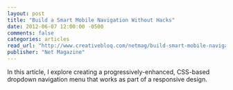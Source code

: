 ```yaml
---
layout: post
title: "Build a Smart Mobile Navigation Without Hacks"
date: 2012-06-07 12:00:00 -0500
comments: false
categories: articles
read_url: "http://www.creativebloq.com/netmag/build-smart-mobile-navigation-without-hacks-6126265"
publisher: "Net Magazine"
---
```


In this article, I explore creating a progressively-enhanced, CSS-based dropdown navigation menu that works as part of a responsive design.
